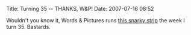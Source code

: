 Title: Turning 35 -- THANKS, W&P!
Date: 2007-07-16 08:52

Wouldn't you know it, Words & Pictures runs [this snarky
strip](http://www.wordsandpicturesonline.com/07-16-07.html "Word & Pictures Comic Strip about turning 35.")
the week I turn 35. Bastards.

